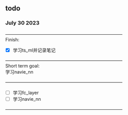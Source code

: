 ## todo  
### July 30 2023  
——————————————————————————  
Finish:
- [x] 学习ts_ml并记录笔记

——————————————————————————  
 Short term goal:   
    学习navie_nn

——————————————————————————
- [ ] 学习fc_layer
- [ ] 学习navie_nn

——————————————————————————  